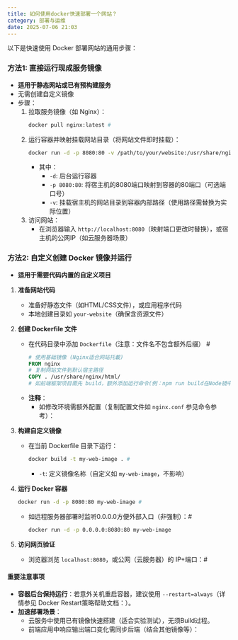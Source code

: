 ```yaml
---
title: 如何使用docker快速部署一个网站？
category: 部署与运维
date: 2025-07-06 21:03
---
```

以下是快速使用 Docker 部署网站的通用步骤：

### 方法1: 直接运行现成服务镜像
- **适用于静态网站或已有预构建服务**
- 无需创建自定义镜像
- 步骤：
  1. 拉取服务镜像（如 Nginx）：  
     ```bash
     docker pull nginx:latest #
     ```
  2. 运行容器并映射挂载网站目录（将网站文件即时挂载）：  
     ```bash
     docker run -d -p 8080:80 -v /path/to/your/website:/usr/share/nginx/html nginx:latest #
     ```
     - 其中：
       - `-d`: 后台运行容器
       - `-p 8080:80`: 将宿主机的8080端口映射到容器的80端口（可选端口号）
       - `-v`: 挂载宿主机的网站目录到容器内部路径（使用路径需替换为实际位置）
  3. 访问网站：  
     - 在浏览器输入 `http://localhost:8080`（映射端口更改时替换），或宿主机的公网IP（如云服务器场景）

### 方法2: 自定义创建 Docker 镜像并运行
- **适用于需要代码内置的自定义项目**

1. **准备网站代码**
   - 准备好静态文件（如HTML/CSS文件），或应用程序代码
   - 本地创建目录如 `your-website`（确保含资源文件）

2. **创建 Dockerfile 文件**
   - 在代码目录中添加 `Dockerfile`（注意：文件名不包含额外后缀） #
     ```dockerfile
     # 使用基础镜像 (Nginx适合网站托載)
     FROM nginx
     # 复制网站文件到默认宿主路径
     COPY . /usr/share/nginx/html/
     # 如前端框架项目需先 build，额外添加运行命令(例：npm run build在Node镜中)
     ```
   - **注释**：
     - 如修改环境需额外配置（复制配置文件如 `nginx.conf` 参见命令参考）：

3. **构建自定义镜像**
   - 在当前 Dockerfile 目录下运行：  
     ```bash
     docker build -t my-web-image . #
     ```
     - `-t`: 定义镜像名称（自定义如 `my-web-image`，不影响）

4. **运行 Docker 容器**
   ```bash
   docker run -d -p 8080:80 my-web-image #
   ```
   - 如远程服务器部署时监听0.0.0.0方便外部入口（非强制）：#
     ```bash
     docker run -d -p 0.0.0.0:8080:80 my-web-image
     ```

5. **访问网页验证**
   - 浏览器浏览 `localhost:8080`，或公网（云服务器）的 IP+端口：#

#### 重要注意事项
- **容器后台保持运行**：若意外关机重启容器，建议使用 `--restart=always`（详情参见 Docker Restart策略帮助文档：）。 
- **加速部署场景**：
  - 云服务中使用已有镜像快速搭建（适合实验测试），无须Build过程。
  - 前端应用中响应输出端口变化需同步后端（结合其他镜像等）：

